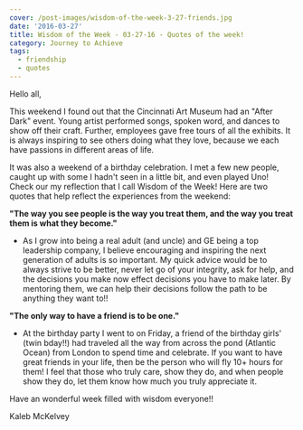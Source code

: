```yaml
---
cover: /post-images/wisdom-of-the-week-3-27-friends.jpg
date: '2016-03-27'
title: Wisdom of the Week - 03-27-16 - Quotes of the week!
category: Journey to Achieve
tags:
  - friendship
  - quotes
---
```


Hello all,

This weekend I found out that the Cincinnati Art Museum had an "After Dark" event. Young artist performed songs, spoken word, and dances to show off their craft. Further, employees gave free tours of all the exhibits. It is always inspiring to see others doing what they love, because we each have passions in different areas of life.

It was also a weekend of a birthday celebration. I met a few new people, caught up with some I hadn't seen in a little bit, and even played Uno! Check our my reflection that I call Wisdom of the Week! Here are two quotes that help reflect the experiences from the weekend:

**"The way you see people is the way you treat them, and the way you treat them is what they become."**

- As I grow into being a real adult (and uncle) and GE being a top leadership company, I believe encouraging and inspiring the next generation of adults is so important. My quick advice would be to always strive to be better, never let go of your integrity, ask for help, and the decisions you make now effect decisions you have to make later. By mentoring them, we can help their decisions follow the path to be anything they want to!!

**"The only way to have a friend is to be one."**

- At the birthday party I went to on Friday, a friend of the birthday girls' (twin bday!!) had traveled all the way from across the pond (Atlantic Ocean) from London to spend time and celebrate. If you want to have great friends in your life, then be the person who will fly 10+ hours for them! I feel that those who truly care, show they do, and when people show they do, let them know how much you truly appreciate it.

Have an wonderful week filled with wisdom everyone!!

Kaleb McKelvey
